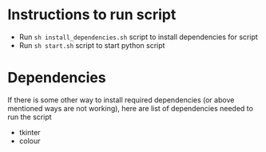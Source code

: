 # Instructions to run script
- Run ```sh install_dependencies.sh```  script to install dependencies for script
- Run ```sh start.sh``` script to start python script

# Dependencies
If there is some other way to install required dependencies (or above mentioned ways are not working), here are list of dependencies needed to run the script
- tkinter
- colour
